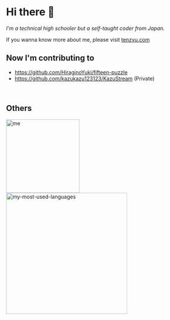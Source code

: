 # Hi there 👋

_I'm a technical high schooler but a self-taught coder from Japan._

If you wanna know more about me, please visit [tenzyu.com](https://tenzyu.com)

## Now  I'm contributing to

- <https://github.com/HiraginoYuki/fifteen-puzzle>
- <https://github.com/kazukazu123123/KazuStream> (Private)

<br />

## Others

<div>
  <img alt="me" width="200px" align="left" src="https://cdn.discordapp.com/attachments/752286472383758416/757471800203673700/me.png" />
</div>

<div>
  <img alt="my-most-used-languages" width="330px" src="https://github-readme-stats.vercel.app/api/top-langs/?username=tenzyu&layout=compact&theme=graywhite" />
</div>
